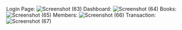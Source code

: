 Login Page:
![Screenshot (63)](https://github.com/Santyend/LIB/assets/127419563/08ae4115-5cc0-4745-b376-d4fba5d8de01)
Dashboard:
![Screenshot (64)](https://github.com/Santyend/LIB/assets/127419563/b2e4ccc3-0555-4dfe-b3c6-f7f69dec7870)
Books:
![Screenshot (65)](https://github.com/Santyend/LIB/assets/127419563/217a245c-f09f-40ba-be84-ec53018b975e)
Members:
![Screenshot (66)](https://github.com/Santyend/LIB/assets/127419563/5521ce97-ae4d-419d-a381-ee66e7f9868a)
Transaction:
![Screenshot (67)](https://github.com/Santyend/LIB/assets/127419563/cbf20d29-1e32-4d31-a52c-5ed8fbba137f)
